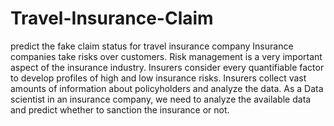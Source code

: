 # Travel-Insurance-Claim
predict the fake claim status for travel insurance company
Insurance companies take risks over customers. Risk management is a very important aspect of the insurance industry. 
Insurers consider every quantifiable 
factor to develop profiles of high and low insurance risks. Insurers collect vast amounts of information about policyholders and 
analyze the data.
As a Data scientist in an insurance company, we need to analyze the available data and predict whether to sanction the insurance or not.
